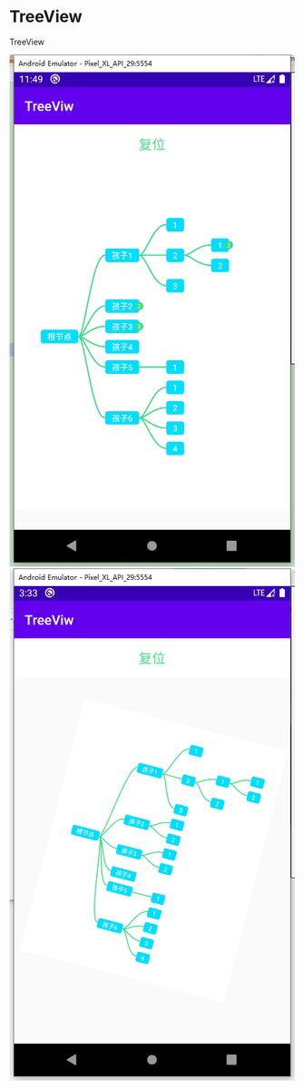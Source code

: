 # TreeView
TreeView

![image](https://github.com/txh-1988/TreeView/blob/master/showUI/1583941832(1).jpg)
![image](https://github.com/txh-1988/TreeView/blob/master/showUI/1583998395(1).jpg)
